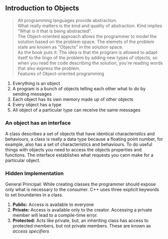 ## Introduction to Objects
>All programming languages provide abstraction.  
What really matters is the kind and quality of abstraction. Kind implies "What is it that is being abstracted".<br/>
The Object-oriented approach allows the programmer to model the solution based on the problem space. The elemets of the problem state are known as "Objects" in the solution space.<br/>
As the book puts it: 
> The idea is that the program is allowed to adapt itself to the lingo of the problem by adding new types of objects, so when you read the code describing the solution, you're reading words that also express the problem.<br/>
Features of Object-oriented programming 
1. Everything is an object 
2. A program is a bunch of objects telling each other what to do by sending messages
3. Each object has its own memory made up of other objects
4. Every object has a type
5. All object of a particular type can receive the same messages

### An object has an interface 
A class describes a set of objects that have identical characteristics and behaviours, a class is really a data type because a floating point number, for example, also has a set of characteristics and behaviours. 
To do useful things with objects you need to access the objects properties and functions. The interface establishes what requests you cann make for a particular object. 

### Hidden Implementation 
General Principal: While creating classes the programmer should expose only what is necessary to the consumer. 
C++ uses three explicit keywords to set boundaries in a class. 
1. **Public:** Access is available to everyone
2. **Private:** Access is available only to the creator. Accessing a private member will lead to a compile-time error.
3. **Protected:** Acts like private, but, an inheriting class has access to protected members, but not private members.
These are known as *access specifiers* <br/>
